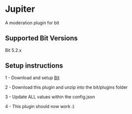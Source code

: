 # Jupiter
A moderation plugin for bit

## Supported Bit Versions
Bit 5.2.x

## Setup instructions
1 - Download and setup [Bit](https://lockyzmedia.com/bots/bit/)

2 - Download this plugin and unzip into the bit/plugins folder

3 - Update ALL values within the config.json

4 - This plugin should now work :)
